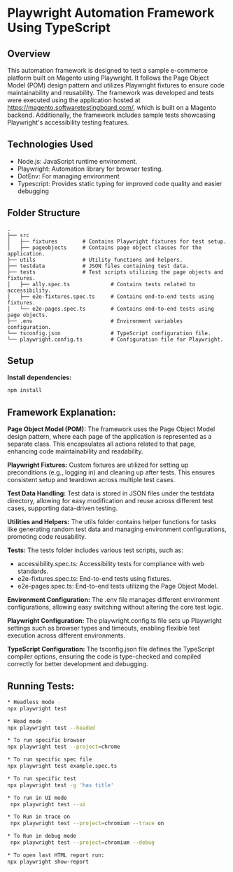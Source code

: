 # Playwright Automation Framework Using TypeScript

## Overview
This automation framework is designed to test a sample e-commerce platform built on Magento using Playwright. It follows the Page Object Model (POM) design pattern and utilizes Playwright fixtures to ensure code maintainability and reusability. The framework was developed and tests were executed using the application hosted at https://magento.softwaretestingboard.com/, which is built on a Magento backend. Additionally, the framework includes sample tests showcasing Playwright's accessibility testing features.

## Technologies Used
- Node.js: JavaScript runtime environment.
- Playwright: Automation library for browser testing.
- DotEnv: For managing environment
- Typescript: Provides static typing for improved code quality and easier debugging


## Folder Structure
```plaintext
.
├── src
│   ├── fixtures        # Contains Playwright fixtures for test setup.
│   ├── pageobjects     # Contains page object classes for the application.
├── utils               # Utility functions and helpers.
├── testdata            # JSON files containing test data.
├── tests               # Test scripts utilizing the page objects and fixtures.
│   ├── ally.spec.ts             # Contains tests related to accessibility.
│   ├── e2e-fixtures.spec.ts     # Contains end-to-end tests using fixtures.
│   └── e2e-pages.spec.ts        # Contains end-to-end tests using page objects.
├── .env                         # Environment variables configuration.
└── tsconfig.json                # TypeScript configuration file.
└── playwright.config.ts         # Configuration file for Playwright.

```
## Setup

**Install dependencies:**
 ```bash
npm install
```

## Framework Explanation:
   
 **Page Object Model (POM):**
  The framework uses the Page Object Model design pattern, where each page of the application is represented as a separate class. This encapsulates all actions related to that page, enhancing code maintainability and 
   readability.

**Playwright Fixtures:**
  Custom fixtures are utilized for setting up preconditions (e.g., logging in) and cleaning up after tests. This ensures consistent setup and teardown across multiple test cases.

**Test Data Handling:**
  Test data is stored in JSON files under the testdata directory, allowing for easy modification and reuse across different test cases, supporting data-driven testing.

**Utilities and Helpers:**
  The utils folder contains helper functions for tasks like generating random test data and managing environment configurations, promoting code reusability.

**Tests:**
  The tests folder includes various test scripts, such as:
  
  * accessibility.spec.ts: Accessibility tests for compliance with web standards.
  * e2e-fixtures.spec.ts: End-to-end tests using fixtures.
  * e2e-pages.spec.ts: End-to-end tests utilizing the Page Object Model.

**Environment Configuration:**
  The .env file manages different environment configurations, allowing easy switching without altering the core test logic.

**Playwright Configuration:**
  The playwright.config.ts file sets up Playwright settings such as browser types and timeouts, enabling flexible test execution across different environments.

**TypeScript Configuration:**
  The tsconfig.json file defines the TypeScript compiler options, ensuring the code is type-checked and compiled correctly for better development and debugging.


## Running Tests:
 ```bash
* Headless mode -
npx playwright test

* Head mode - 
npx playwright test --headed

* To run specific browser
npx playwright test --project=chrome 

* To run specific spec file
npx playwright test example.spec.ts  

* To run specific test
npx playwright test -g 'has title'

* To run in UI mode
  npx playwright test --ui

* To Run in trace on
  npx playwright test --project=chromium --trace on

* To Run in debug mode
  npx playwright test --project=chromium --debug

* To open last HTML report run:
npx playwright show-report
```


